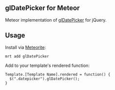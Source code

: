 ## glDatePicker for Meteor

Meteor implementation of [glDatePicker](https://github.com/glad/glDatePicker) for jQuery.

## Usage

Install via [Meteorite](https://github.com/oortcloud/meteorite): 

` mrt add glDatePicker `

Add to your template's rendered function:

``` 
Template.[Template Name].rendered = function() {
  $(".datepicker").glDatePicker(); 
}
```